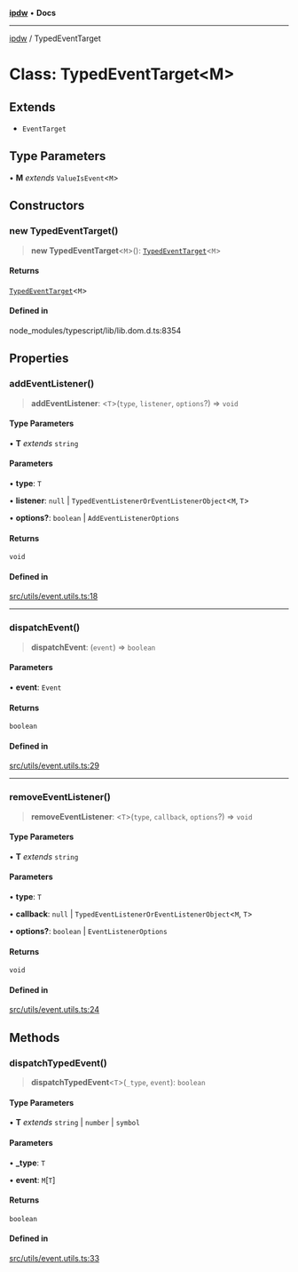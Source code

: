 [**ipdw**](../README.md) • **Docs**

***

[ipdw](../globals.md) / TypedEventTarget

# Class: TypedEventTarget\<M\>

## Extends

- `EventTarget`

## Type Parameters

• **M** *extends* `ValueIsEvent`\<`M`\>

## Constructors

### new TypedEventTarget()

> **new TypedEventTarget**\<`M`\>(): [`TypedEventTarget`](TypedEventTarget.md)\<`M`\>

#### Returns

[`TypedEventTarget`](TypedEventTarget.md)\<`M`\>

#### Defined in

node\_modules/typescript/lib/lib.dom.d.ts:8354

## Properties

### addEventListener()

> **addEventListener**: \<`T`\>(`type`, `listener`, `options`?) => `void`

#### Type Parameters

• **T** *extends* `string`

#### Parameters

• **type**: `T`

• **listener**: `null` \| `TypedEventListenerOrEventListenerObject`\<`M`, `T`\>

• **options?**: `boolean` \| `AddEventListenerOptions`

#### Returns

`void`

#### Defined in

[src/utils/event.utils.ts:18](https://github.com/ansi-code/ipdw/blob/d3334c70f49293ce3e0ff61a485778d41bda3a8d/src/utils/event.utils.ts#L18)

***

### dispatchEvent()

> **dispatchEvent**: (`event`) => `boolean`

#### Parameters

• **event**: `Event`

#### Returns

`boolean`

#### Defined in

[src/utils/event.utils.ts:29](https://github.com/ansi-code/ipdw/blob/d3334c70f49293ce3e0ff61a485778d41bda3a8d/src/utils/event.utils.ts#L29)

***

### removeEventListener()

> **removeEventListener**: \<`T`\>(`type`, `callback`, `options`?) => `void`

#### Type Parameters

• **T** *extends* `string`

#### Parameters

• **type**: `T`

• **callback**: `null` \| `TypedEventListenerOrEventListenerObject`\<`M`, `T`\>

• **options?**: `boolean` \| `EventListenerOptions`

#### Returns

`void`

#### Defined in

[src/utils/event.utils.ts:24](https://github.com/ansi-code/ipdw/blob/d3334c70f49293ce3e0ff61a485778d41bda3a8d/src/utils/event.utils.ts#L24)

## Methods

### dispatchTypedEvent()

> **dispatchTypedEvent**\<`T`\>(`_type`, `event`): `boolean`

#### Type Parameters

• **T** *extends* `string` \| `number` \| `symbol`

#### Parameters

• **\_type**: `T`

• **event**: `M`\[`T`\]

#### Returns

`boolean`

#### Defined in

[src/utils/event.utils.ts:33](https://github.com/ansi-code/ipdw/blob/d3334c70f49293ce3e0ff61a485778d41bda3a8d/src/utils/event.utils.ts#L33)

